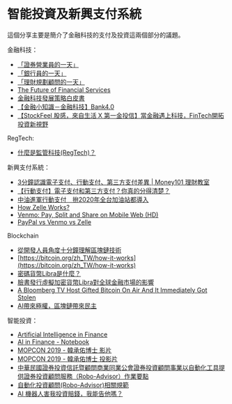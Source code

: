 # 智能投資及新興支付系統

這個分享主要是簡介了金融科技的支付及投資這兩個部分的議題。

金融科技：

* [「證券營業員的一天」](https://www.youtube.com/watch?v=QhfXQRQHRgQ)
* [「銀行員的一天」](https://www.youtube.com/watch?v=N9kY6YAEuIk)
* [「理財規劃顧問的一天」](https://www.youtube.com/watch?v=aur-z_6sYyE)
* [The Future of Financial Services](http://www3.weforum.org/docs/WEF_The_future__of_financial_services.pdf)
* [金融科技發展策略白皮書](http://www.tfsr.org.tw/Uploads/files/1050518%E9%87%91%E8%9E%8D%E7%A7%91%E6%8A%80%E7%99%BC%E5%B1%95%E7%AD%96%E7%95%A5%E7%99%BD%E7%9A%AE%E6%9B%B8.pdf)
* [【金融小知識－金融科技】Bank4.0](https://www.youtube.com/watch?v=ddYeYnfMtuA)
* [【StockFeel 股感，來自生活 X 第一金投信】當金融遇上科技，FinTech開拓投資新視野](https://www.youtube.com/watch?v=j8le136cNKs)

RegTech:

* [什麼是監管科技(RegTech)？](https://www.inside.com.tw/article/7029-what-is-regtech)

新興支付系統：

* [3分鐘認識電子支付、行動支付、第三方支付差異 | Money101 理財教室](https://www.youtube.com/watch?v=JUd2gCRpjnM)
* [【行動支付】電子支付和第三方支付？你真的分得清楚？](http://playlifecloud.com/20180514-payments/)
* [中油進軍行動支付　拚2020年全台加油站都導入](https://www.youtube.com/watch?v=Nn96PgHQtr4)
* [How Zelle Works?](https://www.youtube.com/watch?v=IDZa1wRsCYM)
* [Venmo: Pay, Split and Share on Mobile Web (HD)](https://www.youtube.com/watch?v=6kSk9sc6NTQ)
* [PayPal vs Venmo vs Zelle](https://zipbooks.com/blog/paypal-vs-venmo-vs-zelle/)

Blockchain

* [從開發人員角度十分鐘理解區塊鏈技術](https://www.slideshare.net/WillHuangTW/blockchain-from-a-developers-perspective)
* [https://bitcoin.org/zh_TW/how-it-works](https://bitcoin.org/zh_TW/how-it-works)
* [密碼貨幣Libra是什麼？](https://www.bnext.com.tw/article/53751/what-is-facebook-libra-cryptocurrency)
* [臉書發行虛擬加密貨幣Libra對全球金融市場的影響](https://www.bankchb.com/chb_2a_resource/leap_do/gallery/1570093382019/68-9-%E5%B0%88%E9%A1%8C%E8%AD%AF%E8%BF%B0.pdf)
* [A Bloomberg TV Host Gifted Bitcoin On Air And It Immediately Got Stolen](https://www.businessinsider.com/bloomberg-matt-miller-bitcoin-gift-stolen-2013-12)
* [AI帶來極權，區塊鏈帶來民主](https://www.cw.com.tw/article/article.action?id=5092580)

智能投資：

* [Artificial Intelligence in Finance](https://hilpisch.com/pycontw.pdf)
* [AI in Finance - Notebook](https://hilpisch.com/pycontw.html)
* [MOPCON 2019 - 韓承佑博士 影片](https://www.youtube.com/watch?v=v7MgZLIc-ds)
* [MOPCON 2019 - 韓承佑博士 投影片](https://www.finlab.tw/slide_mopcon.pdf)
* [中華民國證券投資信託暨顧問商業同業公會證券投資顧問事業以自動化工具提供證券投資顧問服務（Robo-Advisor）作業要點](http://www.selaw.com.tw/LawContent.aspx?LawID=G0103923)
* [自動化投資顧問(Robo-Advisor)相關規範](http://www.fsc.gov.tw/fckdowndoc?file=/01-1-5-13-%E5%B0%88%E9%A1%8C%E4%B8%80-%E8%87%AA%E5%8B%95%E5%8C%96%E6%8A%95%E8%B3%87%E9%A1%A7%E5%95%8F(Robo%20Advisor)%E7%9B%B8%E9%97%9C%E8%A6%8F%E7%AF%84.pdf&flag=doc)
* [AI 機器人害我投資賠錢，我能告他嗎？](https://www.techbang.com/posts/70447-ai-robot-made-me-invest-money-can-i-sue-him?fbclid=IwAR23GX9G22Qp_KamXzwJ6opEWl94DeHOmZhFdsY72WP2XDdY5i_1gH66yN0)


